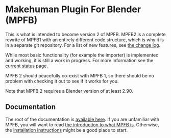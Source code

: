 # Makehuman Plugin For Blender (MPFB)

This is what is intended to become version 2 of MPFB. MPFB2 is a complete rewrite of MPFB1 with an entirely
different code structure, which is why it is in a separate git repository. For a list of new features,
see [the change log](docs/general/changes.md).

While most basic functionality (for example the importer) is implemented and working, it is still a work in
progress. For more information see the [current status](docs/general/status.md) page.

MPFB 2 should peacefully co-exist with MPFB 1, so there should be no problem with checking it out to see if it 
works for you.

Note that MPFB 2 requires a Blender version of at least 2.90.

## Documentation

The root of the documentation is [available here](docs/README.md). If you are unfamiliar with MPFB, you will want
to read [the introduction to what MPFB is](docs/general/about.md). Otherwise, the
[installation instructions](docs/general/install.md) might be a good place to start.
